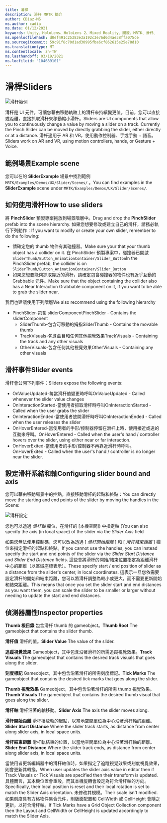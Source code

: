 ```yaml
---
title: 滑桿
description: 滑杆 MRTK 簡介
author: CDiaz-MS
ms.author: cadia
ms.date: 01/12/2021
keywords: Unity、HoloLens、HoloLens 2、Mixed Reality、開發、MRTK、滑杆、
ms.openlocfilehash: d0ef491c25383e3a192c3e76d6d4ae38ffa075ce
ms.sourcegitcommit: 59c91f8c70d1ad30995fba6cf862615e25e78d10
ms.translationtype: MT
ms.contentlocale: zh-TW
ms.lasthandoff: 03/19/2021
ms.locfileid: "104689101"
---
```

# <a name="sliders"></a><span data-ttu-id="8fc4c-104">滑桿</span><span class="sxs-lookup"><span data-stu-id="8fc4c-104">Sliders</span></span>

![滑杆範例](../images/slider/MRTK_UX_Slider_Main.jpg)

<span data-ttu-id="8fc4c-106">滑杆是 UI 元件，可讓您藉由移動軌跡上的滑杆來持續變更值。目前，您可以直接或距離，直接抓取滑杆來移動縮小滑杆。</span><span class="sxs-lookup"><span data-stu-id="8fc4c-106">Sliders are UI components that allow you to continuously change a value by moving a slider on a track. Currently the Pinch Slider can be moved by directly grabbing the slider, either directly or at a distance.</span></span> <span data-ttu-id="8fc4c-107">滑杆適用于 AR 和 VR，使用動作控制器、手或手勢 + 語音。</span><span class="sxs-lookup"><span data-stu-id="8fc4c-107">Sliders work on AR and VR, using motion controllers, hands, or Gesture + Voice.</span></span>

## <a name="example-scene"></a><span data-ttu-id="8fc4c-108">範例場景</span><span class="sxs-lookup"><span data-stu-id="8fc4c-108">Example scene</span></span>

<span data-ttu-id="8fc4c-109">您可以在的 **SliderExample** 場景中找到範例 `MRTK/Examples/Demos/UX/Slider/Scenes/` 。</span><span class="sxs-lookup"><span data-stu-id="8fc4c-109">You can find examples in the **SliderExample** scene under `MRTK/Examples/Demos/UX/Slider/Scenes/`.</span></span>

## <a name="how-to-use-sliders"></a><span data-ttu-id="8fc4c-110">如何使用滑杆</span><span class="sxs-lookup"><span data-stu-id="8fc4c-110">How to use sliders</span></span>

<span data-ttu-id="8fc4c-111">將 **PinchSlider** 預製專案拖放到場景階層中。</span><span class="sxs-lookup"><span data-stu-id="8fc4c-111">Drag and drop the **PinchSlider** prefab into the scene hierarchy.</span></span> <span data-ttu-id="8fc4c-112">如果您想要修改或建立自己的滑杆，請務必執行下列動作：</span><span class="sxs-lookup"><span data-stu-id="8fc4c-112">If you want to modify or create your own slider, remember to do the following:</span></span>

- <span data-ttu-id="8fc4c-113">請確定您的 thumb 物件有其碰撞器。</span><span class="sxs-lookup"><span data-stu-id="8fc4c-113">Make sure your that your thumb object has a collider on it.</span></span> <span data-ttu-id="8fc4c-114">在 PinchSlider 預製專案中，碰撞器已開啟 `SliderThumb/Button_AnimationContainer/Slider_Button`</span><span class="sxs-lookup"><span data-stu-id="8fc4c-114">In the PinchSlider prefab, the collider is on `SliderThumb/Button_AnimationContainer/Slider_Button`</span></span>
- <span data-ttu-id="8fc4c-115">如果您想要能夠抓取靠近的滑杆，請確定包含碰撞器的物件也有近乎互動的 Grabbable 元件。</span><span class="sxs-lookup"><span data-stu-id="8fc4c-115">Make sure that the object containing the collider also has a Near Interaction Grabbable component on it, if you want to be able to grab the slider near.</span></span>

<span data-ttu-id="8fc4c-116">我們也建議使用下列階層</span><span class="sxs-lookup"><span data-stu-id="8fc4c-116">We also recommend using the following hierarchy</span></span>

- <span data-ttu-id="8fc4c-117">PinchSlider-包含 sliderComponent</span><span class="sxs-lookup"><span data-stu-id="8fc4c-117">PinchSlider - Contains the sliderComponent</span></span>
  - <span data-ttu-id="8fc4c-118">SliderThumb-包含可移動的拇指</span><span class="sxs-lookup"><span data-stu-id="8fc4c-118">SliderThumb - Contains the movable thumb</span></span>
  - <span data-ttu-id="8fc4c-119">TrackVisuals-包含曲目和任何其他視覺效果</span><span class="sxs-lookup"><span data-stu-id="8fc4c-119">TrackVisuals - Containing the track and any other visuals</span></span>
  - <span data-ttu-id="8fc4c-120">OtherVisuals-包含任何其他視覺效果</span><span class="sxs-lookup"><span data-stu-id="8fc4c-120">OtherVisuals - Containing any other visuals</span></span>

## <a name="slider-events"></a><span data-ttu-id="8fc4c-121">滑杆事件</span><span class="sxs-lookup"><span data-stu-id="8fc4c-121">Slider events</span></span>

<span data-ttu-id="8fc4c-122">滑杆會公開下列事件：</span><span class="sxs-lookup"><span data-stu-id="8fc4c-122">Sliders expose the following events:</span></span>

- <span data-ttu-id="8fc4c-123">OnValueUpdated-每當滑杆值變更時呼叫</span><span class="sxs-lookup"><span data-stu-id="8fc4c-123">OnValueUpdated - Called whenever the slider value changes</span></span>
- <span data-ttu-id="8fc4c-124">OnInteractionStarted-當使用者抓取滑杆時呼叫</span><span class="sxs-lookup"><span data-stu-id="8fc4c-124">OnInteractionStarted - Called when the user grabs the slider</span></span>
- <span data-ttu-id="8fc4c-125">OnInteractionEnded-當使用者放開滑杆時呼叫</span><span class="sxs-lookup"><span data-stu-id="8fc4c-125">OnInteractionEnded - Called when the user releases the slider</span></span>
- <span data-ttu-id="8fc4c-126">OnHoverEntered-當使用者的手形/控制器停留在滑杆上時，使用接近或遠的互動來呼叫。</span><span class="sxs-lookup"><span data-stu-id="8fc4c-126">OnHoverEntered - Called when the user's hand / controller hovers over the slider, using either near or far interaction.</span></span>
- <span data-ttu-id="8fc4c-127">OnHoverExited-當使用者的手形/控制器不再靠近滑杆時呼叫。</span><span class="sxs-lookup"><span data-stu-id="8fc4c-127">OnHoverExited - Called when the user's hand / controller is no longer near the slider.</span></span>

## <a name="configuring-slider-bound-and-axis"></a><span data-ttu-id="8fc4c-128">設定滑杆系結和軸</span><span class="sxs-lookup"><span data-stu-id="8fc4c-128">Configuring slider bound and axis</span></span>

<span data-ttu-id="8fc4c-129">您可以藉由移動場景中的控點，直接移動滑杆的起點和終點：</span><span class="sxs-lookup"><span data-stu-id="8fc4c-129">You can directly move the starting and end points of the slider by moving the handles in the Scene:</span></span>

![滑杆設定](../images/sliders/MRTK_Sliders_Setup.png)

<span data-ttu-id="8fc4c-131">您也可以透過 _滑杆軸_ 欄位，在滑杆的 [本機空間]) 中指定軸 (</span><span class="sxs-lookup"><span data-stu-id="8fc4c-131">You can also specify the axis (in local space) of the slider via the _Slider Axis_ field</span></span>

<span data-ttu-id="8fc4c-132">如果您無法使用控制碼，您可以改為透過 [ _滑杆開始距離_ ] 和 [ _滑杆結束距離_ ] 欄位來指定滑杆的起點和終點。</span><span class="sxs-lookup"><span data-stu-id="8fc4c-132">If you cannot use the handles, you can instead specify the start and end points of the slider via the _Slider Start Distance_ and _Slider End Distance_ fields.</span></span> <span data-ttu-id="8fc4c-133">這些會將滑杆的開始/結束位置指定為距離滑杆中心的距離（以區域座標表示）。</span><span class="sxs-lookup"><span data-stu-id="8fc4c-133">These specify start / end position of slider as a distance from the slider's center, in local coordinates.</span></span> <span data-ttu-id="8fc4c-134">這表示一旦您依需要設定滑杆的開始和結束距離，您可以將滑杆調整為較小或更大，而不需要更新開始和結束距離。</span><span class="sxs-lookup"><span data-stu-id="8fc4c-134">This means that once you set the slider start and end distances as you want them, you can scale the slider to be smaller or larger without needing to update the start and end distances.</span></span>

## <a name="inspector-properties"></a><span data-ttu-id="8fc4c-135">偵測器屬性</span><span class="sxs-lookup"><span data-stu-id="8fc4c-135">Inspector properties</span></span>

<span data-ttu-id="8fc4c-136">**Thumb 根目錄** 包含滑杆 thumb 的 gameobject。</span><span class="sxs-lookup"><span data-stu-id="8fc4c-136">**Thumb Root** The gameobject that contains the slider thumb.</span></span>

<span data-ttu-id="8fc4c-137">**滑杆值** 滑杆的值。</span><span class="sxs-lookup"><span data-stu-id="8fc4c-137">**Slider Value** The value of the slider.</span></span>

<span data-ttu-id="8fc4c-138">**追蹤視覺效果** Gameobject，其中包含沿著滑杆的所需追蹤視覺效果。</span><span class="sxs-lookup"><span data-stu-id="8fc4c-138">**Track Visuals** The gameobject that contains the desired track visuals that goes along the slider.</span></span>

<span data-ttu-id="8fc4c-139">**刻度標記** Gameobject，其中包含沿著滑杆的所需刻度標記。</span><span class="sxs-lookup"><span data-stu-id="8fc4c-139">**Tick Marks** The gameobject that contains the desired tick marks that goes along the slider.</span></span>

<span data-ttu-id="8fc4c-140">**Thumb 視覺效果** Gameobject，其中包含沿著滑杆的所需 thumb 視覺效果。</span><span class="sxs-lookup"><span data-stu-id="8fc4c-140">**Thumb Visuals** The gameobject that contains the desired thumb visual that goes along the slider.</span></span>

<span data-ttu-id="8fc4c-141">**滑杆軸** 滑杆沿著的軸移動。</span><span class="sxs-lookup"><span data-stu-id="8fc4c-141">**Slider Axis** The axis the slider moves along.</span></span>

<span data-ttu-id="8fc4c-142">**滑杆開始距離** 滑杆播放軌的起點，以當地空間單位為中心沿著滑杆軸的距離。</span><span class="sxs-lookup"><span data-stu-id="8fc4c-142">**Slider Start Distance** Where the slider track starts, as distance from center along slider axis, in local space units.</span></span>

<span data-ttu-id="8fc4c-143">**滑杆結束距離** 滑杆軌結束的位置，以當地空間單位為中心沿著滑杆軸的距離。</span><span class="sxs-lookup"><span data-stu-id="8fc4c-143">**Slider End Distance** Where the slider track ends, as distance from center along slider axis, in local space units.</span></span>

<span data-ttu-id="8fc4c-144">當使用者更新編輯器中的滑杆軸值時，如果指定了追蹤視覺效果或刻度視覺效果，則會更新其轉換。</span><span class="sxs-lookup"><span data-stu-id="8fc4c-144">When user updates the slider axis value in editor then if Track Visuals or Tick Visuals are specified then their transform is updated.</span></span>
<span data-ttu-id="8fc4c-145">具體而言，其本機位置會重設，而其本機旋轉會設定為符合滑杆軸的方向。</span><span class="sxs-lookup"><span data-stu-id="8fc4c-145">Specifically, their local position is reset and their local rotation is set to match the Slider Axis orientation.</span></span>
<span data-ttu-id="8fc4c-146">未修改其規模。</span><span class="sxs-lookup"><span data-stu-id="8fc4c-146">Their scale isn't modified.</span></span>
<span data-ttu-id="8fc4c-147">如果刻度具有方格物件集合元件，則版面配置和 CellWidth 或 CellHeight 會隨之更新，以符合滑杆軸。</span><span class="sxs-lookup"><span data-stu-id="8fc4c-147">If Tick Marks have a Grid Object Collection component then the Layout and CellWidth or CellHeight is updated accordingly to match the Slider Axis.</span></span>
